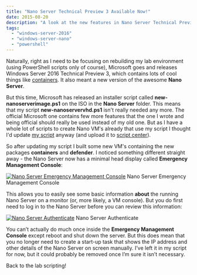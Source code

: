 ```yaml
---
title: "Nano Server Technical Preview 3 Available Now!"
date: 2015-08-20
description: "A look at the new features in Nano Server Technical Preview 3."
tags:
  - "windows-server-2016"
  - "windows-server-nano"
  - "powershell"
---
```


Naturally, right as I need to be focusing on rebuilding my lab environment (using PowerShell scripts only of course), Microsoft goes and releases Windows Server 2016 Technical Preview 3, which contains lots of cool things like [containers](http://weblogs.asp.net/scottgu/announcing-windows-server-2016-containers-preview). It also meant a new version of the awesome **Nano Server**.

But this time, Microsoft has released an installer script called **new-nanoserverimage.ps1** on the ISO in the **Nano Server** folder. This means that my script **new-nanoservervhd.ps1** isn't really needed any more. The official Microsoft one contains few more features that the one I wrote and being official should really be used instead of my old one. But as I have a whole lot of scripts to create Nano VM's already that use my script I thought I'd update [my script](https://gallery.technet.microsoft.com/scriptcenter/Create-a-New-Nano-Server-61f674f1) anyway (and upload it to [script center](https://gallery.technet.microsoft.com/scriptcenter/Create-a-New-Nano-Server-61f674f1)).

So after updating my script I built some new VM's containing the new packages **containers** and **defender**. I noticed something different straight away - the Nano Server now has a minimal head display called **Emergency Management Console**:

[![Nano Server Emergency Management Console](/assets/images/screenshots/ss_nanoserver_tp3.png)](/assets/images/screenshots/ss_nanoserver_tp3.png)
Nano Server Emergency Management Console

This allows you to easily see some basic information **about** the running Nano Server on a monitor (or, more likely, a VM console). But you do first need to log in to the Nano Server before you can review this information:

[![Nano Server Authenticate](/assets/images/screenshots/ss_nanoserver_authenticate.png)](/assets/images/screenshots/ss_nanoserver_authenticate.png)
Nano Server Authenticate

You can’t actually do much once inside the **Emergency Management Console** except reboot and shut down the server. But this does mean that you no longer need to create a start-up task that shows the IP address and other details of the Nano Server on screen manually. I’ve left it in my script for now, but it could probably be removed once I’m sure it isn’t necessary.

Back to the lab scripting!
